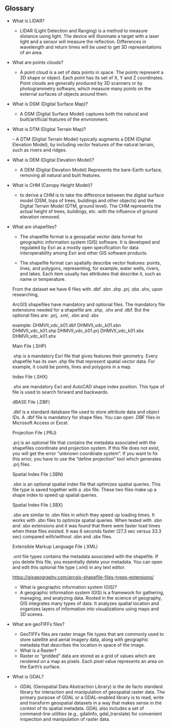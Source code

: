 ## Glossary

* What is LIDAR?

	-	LIDAR (Light Detection and Ranging) is a method to measure distance using light. The device will illuminate a target with a laser light and a sensor will measure the reflection. Differences in wavelength and return times will be used to get 3D representations of an area.


* What are points clouds?

	- A point cloud is a set of data points in space. The points represent a 3D shape or object. Each point has its set of X, Y and Z coordinates. Point clouds are generally produced by 3D scanners or by photogrammetry software, which measure many points on the external surfaces of objects around them.

* What is DSM (Digital Surface Map)?

	- A DSM (Digital Surface Model) captures both the natural and built/artificial features of the environment. 

* What is DTM (Digital Terrain Map)?

	– A DTM (Digital Terrain Model) typically augments a DEM (Digital Elevation Model), by including vector features of the natural terrain, such as rivers and ridges.

* What is DEM (Digital Elevation Model)?

	- A DEM (Digital Elevation Model) Represents the bare-Earth surface, removing all natural and built features.

* What is CHM (Canopy Height Model)?

	- to derive a CHM is to take the difference between the digital surface model (DSM, tops of trees, buildings and other objects) and the Digital Terrain Model (DTM, ground level). The CHM represents the actual height of trees, buildings, etc. with the influence of ground elevation removed.

* What are shapefiles?

	- The shapefile format is a geospatial vector data format for geographic information system (GIS) software. It is developed and regulated by Esri as a mostly open specification for data interoperability among Esri and other GIS software products.

	- The shapefile format can spatially describe vector features: points, lines, and polygons, representing, for example, water wells, rivers, and lakes. Each item usually has attributes that describe it, such as name or temperature.

	From the dataset we have 6 files with .dbf .sbn .shp .prj .sbx .shx, upon researching, 

	ArcGIS shapefiles have mandatory and optional files. The mandatory file extensions needed for a shapefile are .shp, .shx and .dbf. But the optional files are: .prj, .xml, .sbn and .sbx

	example:
	DHMVII_vdc_k01.dbf  DHMVII_vdc_k01.sbn  DHMVII_vdc_k01.shp
	DHMVII_vdc_k01.prj  DHMVII_vdc_k01.sbx  DHMVII_vdc_k01.shx

	Main File (.SHP)

	.shp is a mandatory Esri file that gives features their geometry. Every shapefile has its own .shp file that represent spatial vector data. For example, it could be points, lines and polygons in a map.

	Index File (.SHX)

	.shx are mandatory Esri and AutoCAD shape index position. This type of file is used to search forward and backwards.

	dBASE File (.DBF)

	.dbf is a standard database file used to store attribute data and object IDs. A .dbf file is mandatory for shape files. You can open .DBF files in Microsoft Access or Excel.

	Projection File (.PRJ)

	.prj is an optional file that contains the metadata associated with the shapefiles coordinate and projection system. If this file does not exist, you will get the error “unknown coordinate system”. If you want to fix this error, you have to use the “define projection” tool which generates .prj files.

	Spatial Index File (.SBN)

	.sbn is an optional spatial index file that optimizes spatial queries. This file type is saved together with a .sbx file. These two files make up a shape index to speed up spatial queries.

	Spatial Index File (.SBX)

	.sbx are similar to .sbn files in which they speed up loading times. It works with .sbn files to optimize spatial queries. When tested with .sbn and .sbx extensions and it was found that there were faster load times when these files existed. It was 6 seconds faster (27.3 sec versus 33.3 sec) compared with/without .sbn and .sbx files.

	Extensible Markup Language File (.XML)

	.xml file types contains the metadata associated with the shapefile. If you delete this file, you essentially delete your metadata. You can open and edit this optional file type (.xml) in any text editor.
	
	https://gisgeography.com/arcgis-shapefile-files-types-extensions/

	* What is geographic information system (GIS)?

	- A geographic information system (GIS) is a framework for gathering, managing, and analyzing data. Rooted in the science of geography, GIS integrates many types of data. It analyzes spatial location and organizes layers of information into visualizations using maps and 3D scenes.

* What are geoTIFFs files?

	- GeoTIFFs files are raster image file types that are commonly used to store satellite and aerial imagery data, along with geographic metadata that describes the location in space of the image.  

	* What is a Raster?
	- Raster or “gridded” data are stored as a grid of values which are rendered on a map as pixels. Each pixel value represents an area on the Earth’s surface. 


* What is GDAL?

	- GDAL (Geospatial Data Abstraction Library) is the de facto standard library for interaction and manipulation of geospatial raster data. The primary purpose of GDAL or a GDAL-enabled library is to read, write and transform geospatial datasets in a way that makes sense in the context of its spatial metadata. GDAL also includes a set of command-line utilities (e.g., gdalinfo, gdal_translate) for convenient inspection and manipulation of raster data.




	